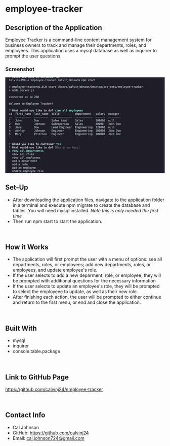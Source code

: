 # employee-tracker

## Description of the Application
Employee Tracker is a command-line content management system for business owners to track and manage their departments, roles, and employees. This application uses a mysql database as well as inquirer to prompt the user questions.

### Screenshot
<img src='./assets/screenshot.png'>

<br/>

## Set-Up
* After downloading the application files, navigate to the application folder in a terminal and execute npm migrate to create the database and tables. You will need mysql installed. *Note this is only needed the first time*
* Then run npm start to start the application.
<br/>

## How it Works
* The application will first prompt the user with a menu of options: see all departments, roles, or employees; add new departments, roles, or employees, and update employee's role.
* If the user selects to add a new deparment, role, or employee, they will be prompted with additional questions for the necessary information
* If the user selects to update an employee's role, they will be prompted to select the employeee to update, as well as their new role.
* After finishing each action, the user will be prompted to either continue and return to the first menu, or end and close the application.

<br/>

## Built With
* mysql
* inquirer
* console.table.package

<br/>

## Link to GitHub Page
https://github.com/calvinj24/employee-tracker

<br/>

## Contact Info
* Cal Johnson
* GitHub: https://github.com/calvinj24
* Email: cal.johnson724@gmail.com